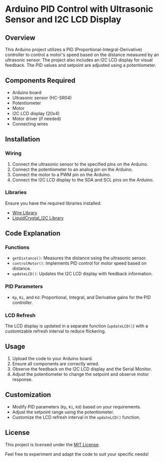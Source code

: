# Arduino PID Control with Ultrasonic Sensor and I2C LCD Display

## Overview

This Arduino project utilizes a PID (Proportional-Integral-Derivative) controller to control a motor's speed based on the distance measured by an ultrasonic sensor. The project also includes an I2C LCD display for visual feedback. The PID values and setpoint are adjusted using a potentiometer.

## Components Required

- Arduino board
- Ultrasonic sensor (HC-SR04)
- Potentiometer
- Motor
- I2C LCD display (20x4)
- Motor driver (if needed)
- Connecting wires

## Installation

### Wiring

1. Connect the ultrasonic sensor to the specified pins on the Arduino.
2. Connect the potentiometer to an analog pin on the Arduino.
3. Connect the motor to a PWM pin on the Arduino.
4. Connect the I2C LCD display to the SDA and SCL pins on the Arduino.

### Libraries

Ensure you have the required libraries installed:

- [Wire Library](https://www.arduino.cc/en/reference/wire)
- [LiquidCrystal_I2C Library](https://github.com/fdebrabander/Arduino-LiquidCrystal-I2C-library)

## Code Explanation

### Functions

- `getDistance()`: Measures the distance using the ultrasonic sensor.
- `controlMotor()`: Implements PID control for motor speed based on distance.
- `updateLCD()`: Updates the I2C LCD display with feedback information.

### PID Parameters

- `Kp`, `Ki`, and `Kd`: Proportional, Integral, and Derivative gains for the PID controller.

### LCD Refresh

The LCD display is updated in a separate function (`updateLCD()`) with a customizable refresh interval to reduce flickering.

## Usage

1. Upload the code to your Arduino board.
2. Ensure all components are correctly wired.
3. Observe the feedback on the I2C LCD display and the Serial Monitor.
4. Adjust the potentiometer to change the setpoint and observe motor response.

## Customization

- Modify PID parameters (`Kp`, `Ki`, `Kd`) based on your requirements.
- Adjust the setpoint range using the potentiometer.
- Customize the LCD refresh interval in the `updateLCD()` function.

## License

This project is licensed under the [MIT License](../../LICENSE).

Feel free to experiment and adapt the code to suit your specific needs!
